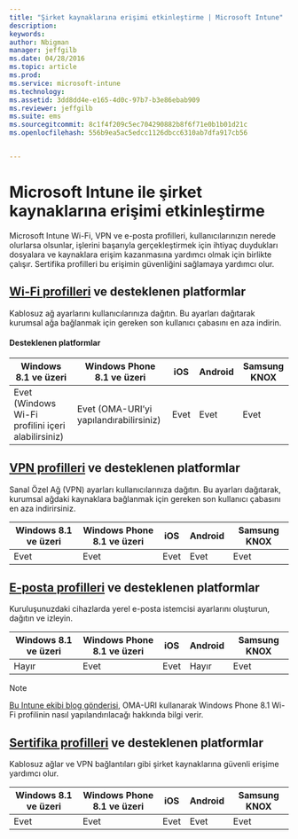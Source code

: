 ```yaml
---
title: "Şirket kaynaklarına erişimi etkinleştirme | Microsoft Intune"
description: 
keywords: 
author: Nbigman
manager: jeffgilb
ms.date: 04/28/2016
ms.topic: article
ms.prod: 
ms.service: microsoft-intune
ms.technology: 
ms.assetid: 3dd8dd4e-e165-4d0c-97b7-b3e86ebab909
ms.reviewer: jeffgilb
ms.suite: ems
ms.sourcegitcommit: 8c1f4f209c5ec704290882b8f6f71e0b1b01d21c
ms.openlocfilehash: 556b9ea5ac5edcc1126dbcc6310ab7dfa917cb56


---
```


# Microsoft Intune ile şirket kaynaklarına erişimi etkinleştirme
Microsoft Intune Wi-Fi, VPN ve e-posta profilleri, kullanıcılarınızın nerede olurlarsa olsunlar, işlerini başarıyla gerçekleştirmek için ihtiyaç duydukları dosyalara ve kaynaklara erişim kazanmasına yardımcı olmak için birlikte çalışır. Sertifika profilleri bu erişimin güvenliğini sağlamaya yardımcı olur.

## [Wi-Fi profilleri](wi-fi-connections-in-microsoft-intune.md) ve desteklenen platformlar

Kablosuz ağ ayarlarını kullanıcılarınıza dağıtın. Bu ayarları dağıtarak kurumsal ağa bağlanmak için gereken son kullanıcı çabasını en aza indirin.
#### Desteklenen platformlar

|Windows 8.1 ve üzeri|Windows Phone 8.1 ve üzeri|iOS|Android|Samsung KNOX|
|---------------------|---------------------------|---|-------|------------|
|Evet (Windows Wi-Fi profilini içeri alabilirsiniz)|Evet (OMA-URI’yi yapılandırabilirsiniz) |Evet|Evet|Evet|

## [VPN profilleri](vpn-connections-in-microsoft-intune.md) ve desteklenen platformlar
Sanal Özel Ağ (VPN) ayarları kullanıcılarınıza dağıtın. Bu ayarları dağıtarak, kurumsal ağdaki kaynaklara bağlanmak için gereken son kullanıcı çabasını en aza indirirsiniz.

|Windows 8.1 ve üzeri|Windows Phone 8.1 ve üzeri|iOS|Android|Samsung KNOX|
|---------------------|---------------------------|---|-------|------------|
|Evet|Evet|Evet|Evet|Evet|

## [E-posta profilleri](configure-access-to-corporate-email-using-email-profiles-with-microsoft-intune.md) ve desteklenen platformlar
Kuruluşunuzdaki cihazlarda yerel e-posta istemcisi ayarlarını oluşturun, dağıtın ve izleyin.

|Windows 8.1 ve üzeri|Windows Phone 8.1 ve üzeri|iOS|Android|Samsung KNOX|
|---------------------|---------------------------|---|-------|------------|
|Hayır|Evet|Evet|Hayır|Evet|
> [!NOTE]
> [Bu Intune ekibi blog gönderisi](https://blogs.technet.microsoft.com/enterprisemobility/2015/02/19/using-oma-uri-to-create-custom-wi-fi-profiles-for-windows-phone-8-1/), OMA-URI kullanarak Windows Phone 8.1 Wi-Fi profilinin nasıl yapılandırılacağı hakkında bilgi verir.

## [Sertifika profilleri](secure-resource-access-with-certificate-profiles.md) ve desteklenen platformlar
Kablosuz ağlar ve VPN bağlantıları gibi şirket kaynaklarına güvenli erişime yardımcı olur.

|Windows 8.1 ve üzeri|Windows Phone 8.1 ve üzeri|iOS|Android|Samsung KNOX|
|---------------------|---------------------------|---|-------|------------|
|Evet|Evet|Evet|Evet|Evet|



<!--HONumber=Jun16_HO4-->


